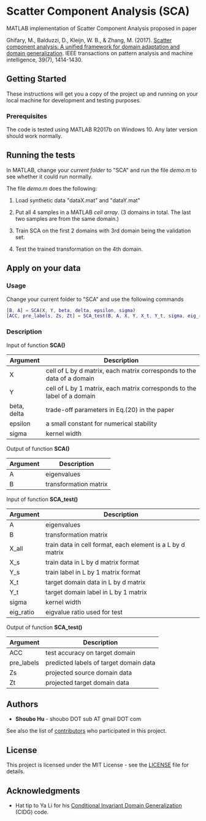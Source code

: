 # Scatter Component Analysis (SCA)

MATLAB implementation of Scatter Component Analysis proposed in paper

Ghifary, M., Balduzzi, D., Kleijn, W. B., & Zhang, M. (2017). [Scatter component analysis: A unified framework for domain adaptation and domain generalization](https://ieeexplore.ieee.org/document/7542175/#full-text-section). IEEE transactions on pattern analysis and machine intelligence, 39(7), 1414-1430.

## Getting Started

These instructions will get you a copy of the project up and running on your local machine for development and testing purposes.

### Prerequisites

The code is tested using MATLAB R2017b on Windows 10. Any later version should work normally.

## Running the tests

In MATLAB, change your *current folder* to "SCA" and run the file *demo.m* to see whether it could run normally.

The file *demo.m* does the following:

1. Load synthetic data "dataX.mat" and "dataY.mat" 

2. Put all 4 samples in a MATLAB *cell array*. (3 domains in total. The last two samples are from the same domain.)

3. Train SCA on the first 2 domains with 3rd domain being the validation set.

4. Test the trained transformation on the 4th domain.

## Apply on your data

### Usage

Change your current folder to "SCA" and use the following commands

```matlab
[B, A] = SCA(X, Y, beta, delta, epsilon, sigma)
[ACC, pre_labels, Zs, Zt] = SCA_test(B, A, X, Y, X_t, Y_t, sigma, eig_ratio)
```

### Description

Input of function **SCA()**

| Argument  | Description  |
|---|---|
|  X           | cell of L by d matrix, each matrix corresponds to the data of a domain |
|  Y           | cell of L by 1 matrix, each matrix corresponds to the label of a domain |
|  beta, delta | trade-off parameters in Eq.(20) in the paper |
|  epsilon     | a small constant for numerical stability |
|  sigma       | kernel width |

Output of function **SCA()**

| Argument  | Description  |
|---|---|
|  A           | eigenvalues |
|  B           | transformation matrix |


Input of function **SCA_test()**

| Argument  | Description  |
|---|---|
| A | eigenvalues |
| B | transformation matrix|
| X_all | train data in cell format, each element is a L by d matrix |
| X_s | train data in L by d matrix format |
| Y_s | train label in L by 1 matrix format |
| X_t | target domain data in L by d matrix |
| Y_t | target domain label in L by 1 matrix |
| sigma | kernel width |
| eig_ratio | eigvalue ratio used for test |

Output of function **SCA_test()**

| Argument  | Description  |
|---|---|
| ACC | test accuracy on target domain |
| pre_labels | predicted labels of target domain data |
| Zs         | projected source domain data |
| Zt         | projected target domain data |

## Authors

* **Shoubo Hu** - shoubo DOT sub AT gmail DOT com

See also the list of [contributors](https://github.com/amber0309/SCA/contributors) who participated in this project.

## License

This project is licensed under the MIT License - see the [LICENSE](LICENSE) file for details.

## Acknowledgments

* Hat tip to Ya Li for his [Conditional Invariant Domain Generalization](https://www.aaai.org/ocs/index.php/AAAI/AAAI18/paper/view/16595) (CIDG) code.
